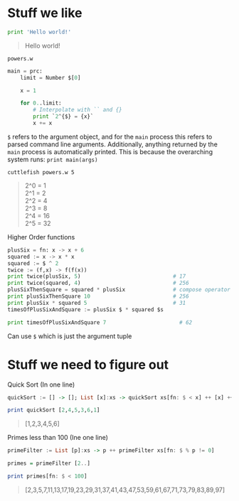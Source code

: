 # Stuff we like

```python
print 'Hello world!'
```

> Hello world!

`powers.w`

```python
main = prc:
    limit = Number $[0]

    x = 1

    for 0..limit:
        # Interpolate with `` and {}
        print `2^{$} = {x}`
        x += x
```

`$` refers to the argument object, and for the `main` process this refers to parsed command line arguments. Additionally, anything returned by the `main` process is automatically printed. This is because the overarching system runs: `print main(args)`

`cuttlefish powers.w 5`

> 2^0 = 1  
> 2^1 = 2  
> 2^2 = 4  
> 2^3 = 8  
> 2^4 = 16  
> 2^5 = 32

Higher Order functions

```python
plusSix = fn: x -> x + 6
squared := x -> x * x
squared := $ ^ 2
twice := (f,x) -> f(f(x))
print twice(plusSix, 5)                             # 17
print twice(squared, 4)                             # 256
plusSixThenSquare = squared * plusSix               # compose operator
print plusSixThenSquare 10                          # 256
print plusSix * squared 5                           # 31
timesOfPlusSixAndSquare := plusSix $ * squared $s

print timesOfPlusSixAndSquare 7                       # 62
```

Can use `$` which is just the argument tuple

# Stuff we need to figure out

Quick Sort (In one line)

```hs
quickSort := [] -> []; List [x]:xs -> quickSort xs[fn: $ < x] ++ [x] ++ quickSort xs[fn: $ >= x]

print quickSort [2,4,5,3,6,1]
```

> [1,2,3,4,5,6]

Primes less than 100 (Ine one line)

```hs
primeFilter := List [p]:xs -> p ++ primeFilter xs[fn: $ % p != 0]

primes = primeFilter [2..]

print primes[fn: $ < 100]
```

> [2,3,5,7,11,13,17,19,23,29,31,37,41,43,47,53,59,61,67,71,73,79,83,89,97]
